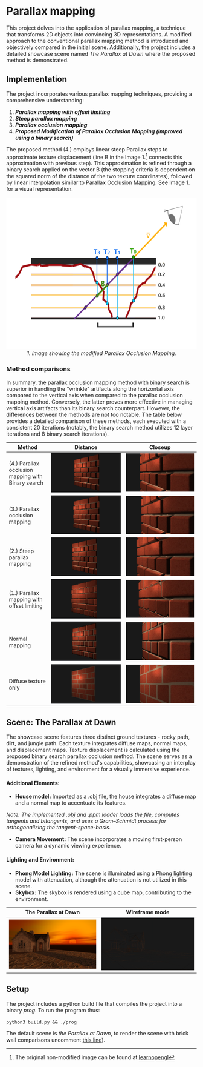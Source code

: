 # Parallax mapping
 
This project delves into the application of parallax mapping, a technique that transforms 2D objects into convincing 3D representations. A modified approach to the conventional parallax mapping method is introduced and objectively compared in the initial scene. Additionally, the project includes a detailed showcase scene named *The Parallax at Dawn* where the proposed method is demonstrated.

## Implementation
The project incorporates various parallax mapping techniques, providing a comprehensive understanding:

 1. ***Parallax mapping with offset limiting***
 2. ***Steep parallax mapping***
 3. ***Parallax occlusion mapping***
 4. ***Proposed Modification of Parallax Occlusion Mapping (improved using a binary search)***

The proposed method (4.) employs linear steep Parallax steps to approximate texture displacement (line B in the Image 1.[^1] connects this approximation with previous step). This approximation is refined through a binary search applied on the vector B (the stopping criteria is dependent on the squared norm of the distance of the two texture coordinates), followed by linear interpolation similar to Parallax Occlusion Mapping. See Image 1. for a visual representation.

<p align="center">
  <img src="results/BinarySearch.png" alt="Alternate Text" width="600" 
     height="400">
  <br>
  <em>1. Image showing the modified Parallax Occlusion Mapping.</em>
</p>

[^1]: The original non-modified image can be found at [learnopengl](https://learnopengl.com/img/advanced-lighting/parallax_mapping_steep_parallax_mapping_diagram.png)


### Method comparisons

In summary, the parallax occlusion mapping method with binary search is superior in handling the "wrinkle" artifacts along the horizontal axis compared to the vertical axis when compared to the parallax occlusion mapping method. Conversely, the latter proves more effective in managing vertical axis artifacts than its binary search counterpart. However, the differences between the methods are not too notable. The table below provides a detailed comparison of these methods, each executed with a consistent 20 iterations (notably, the binary search method utilizes 12 layer iterations and 8 binary search iterations).

| Method               | Distance               | Closeup               |
| ---------------------- | ---------------------- | ---------------------- |
| (4.) Parallax occlusion mapping with Binary search                | ![v1](results/brickWall/binary1.png) | ![v2](results/brickWall/binary2.png) |
| (3.) Parallax occlusion mapping| ![v1](results/brickWall/occlusion1.png) | ![v2](results/brickWall/occlusion2.png) |
| (2.) Steep parallax mapping| ![v1](results/brickWall/steep1.png) | ![v2](results/brickWall/steep2.png) |
| (1.) Parallax mapping with offset limiting| ![v1](results/brickWall/offset1.png) | ![v2](results/brickWall/offset2.png) |
| Normal mapping| ![v1](results/brickWall/normal.png) | ![v1](results/brickWall/normal2.png) |
| Diffuse texture only| ![v1](results/brickWall/diffuse.png) | ![v1](results/brickWall/diffuse2.png) |



## Scene: The Parallax at Dawn

The showcase scene features three distinct ground textures - rocky path, dirt, and jungle path. Each texture integrates diffuse maps, normal maps, and displacement maps. Texture displacement is calculated using the proposed binary search parallax occlusion method. The scene serves as a demonstration of the refined method's capabilities, showcasing an interplay of textures, lighting, and environment for a visually immersive experience.

#### Additional Elements:
 * **House model:** Imported as a .obj file, the house integrates a diffuse map and a normal map to accentuate its features.
 
 *Note: The implemented .obj and .ppm loader loads the file, computes tangents and bitangents, and uses a Gram–Schmidt process for orthogonalizing the tangent-space-basis.*
 * **Camera Movement:** The scene incorporates a moving first-person camera for a dynamic viewing experience.

#### Lighting and Environment:

 * **Phong Model Lighting:** The scene is illuminated using a Phong lighting model with attenuation, although the attenuation is not utilized in this scene.
 * **Skybox:** The skybox is rendered using a cube map, contributing to the environment.

| The Parallax at Dawn               | Wireframe mode               |
| ---------------------- | ---------------------- |
| ![v1](results/ParallaxAtDawn.png) | ![v2](results/ParallaxAtDawn_wireframe.png)
## Setup

The project includes a python build file that compiles the project into a binary *prog*. To run the program thus:
```
python3 build.py && ./prog
```

The default scene is *the Parallax at Dawn*, to render the scene with brick wall comparisons uncomment [this line](https://github.com/bosakad/Parallax_Mapping/blob/3ebf91773ee46b476eb435bd8be9ed2d236ecfe9/src/main.cpp#L248)).
